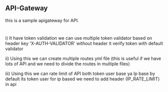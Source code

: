 ## API-Gateway

this is a sample apigateway for API. 

# 
i) It have token validation we can use multiple token validator based on header key 'X-AUTH-VALIDATOR' without header it verify token with default validator 

ii) Using this we can create multiple routes yml file (this is useful if we have lots of API and we need to divide the routes in multiple files)

iii) Using this we can rate limit of API both token user base ya Ip base by default its token user for ip based we need to add header (IP_RATE_LIMIT) in api 

